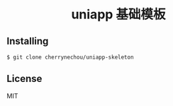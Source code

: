 <h1 align="center"> uniapp 基础模板 </h1>


## Installing

```shell
$ git clone cherrynechou/uniapp-skeleton
```

## License

MIT